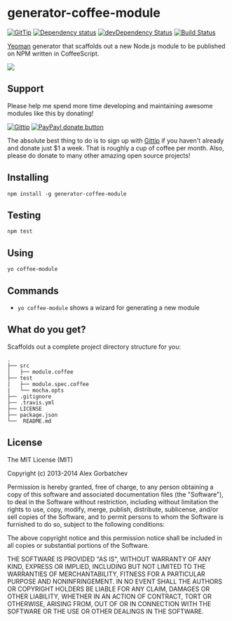 # generator-coffee-module

[![GitTip](https://img.shields.io/gittip/alexgorbatchev.svg?style=flat)](https://www.gittip.com/alexgorbatchev/)
[![Dependency status](https://img.shields.io/david/alexgorbatchev/generator-coffee-module.svg?style=flat)](https://david-dm.org/alexgorbatchev/generator-coffee-module)
[![devDependency Status](https://img.shields.io/david/dev/alexgorbatchev/generator-coffee-module.svg?style=flat)](https://david-dm.org/alexgorbatchev/generator-coffee-module#info=devDependencies)
[![Build Status](https://img.shields.io/travis/alexgorbatchev/generator-coffee-module.svg?style=flat&branch=master)](https://travis-ci.org/alexgorbatchev/generator-coffee-module)

[Yeoman](http://yeoman.io) generator that scaffolds out a new Node.js module to be published on NPM written in CoffeeScript.

![](http://i.imgur.com/JHaAlBJ.png)

## Support

Please help me spend more time developing and maintaining awesome modules like this by donating!

[![Gittip](https://img.shields.io/gittip/alexgorbatchev.svg?style=flat)](https://www.gittip.com/alexgorbatchev/)
[![PayPayl donate button](https://img.shields.io/badge/paypal-donate-red.svg?style=flat)](https://www.paypal.com/cgi-bin/webscr?cmd=_s-xclick&hosted_button_id=PSDPM9268P8RW "Donate once-off to this project using Paypal")

The absolute best thing to do is to sign up with [Gittip](http://gittip.com) if you haven't already and donate just $1 a week. That is roughly a cup of coffee per month. Also, please do donate to many other amazing open source projects!

## Installing

    npm install -g generator-coffee-module

## Testing

    npm test

## Using

    yo coffee-module

## Commands

* `yo coffee-module` shows a wizard for generating a new module

## What do you get?

Scaffolds out a complete project directory structure for you:

    .
    ├── src
    │   ├── module.coffee
    ├── test
    |   ├── module.spec.coffee
    |   └── mocha.opts
    ├── .gitignore
    ├── .travis.yml
    ├── LICENSE
    ├── package.json
    └──  README.md

## License

The MIT License (MIT)

Copyright (c) 2013-2014 Alex Gorbatchev

Permission is hereby granted, free of charge, to any person obtaining a copy
of this software and associated documentation files (the "Software"), to deal
in the Software without restriction, including without limitation the rights
to use, copy, modify, merge, publish, distribute, sublicense, and/or sell
copies of the Software, and to permit persons to whom the Software is
furnished to do so, subject to the following conditions:

The above copyright notice and this permission notice shall be included in
all copies or substantial portions of the Software.

THE SOFTWARE IS PROVIDED "AS IS", WITHOUT WARRANTY OF ANY KIND, EXPRESS OR
IMPLIED, INCLUDING BUT NOT LIMITED TO THE WARRANTIES OF MERCHANTABILITY,
FITNESS FOR A PARTICULAR PURPOSE AND NONINFRINGEMENT. IN NO EVENT SHALL THE
AUTHORS OR COPYRIGHT HOLDERS BE LIABLE FOR ANY CLAIM, DAMAGES OR OTHER
LIABILITY, WHETHER IN AN ACTION OF CONTRACT, TORT OR OTHERWISE, ARISING FROM,
OUT OF OR IN CONNECTION WITH THE SOFTWARE OR THE USE OR OTHER DEALINGS IN
THE SOFTWARE.
